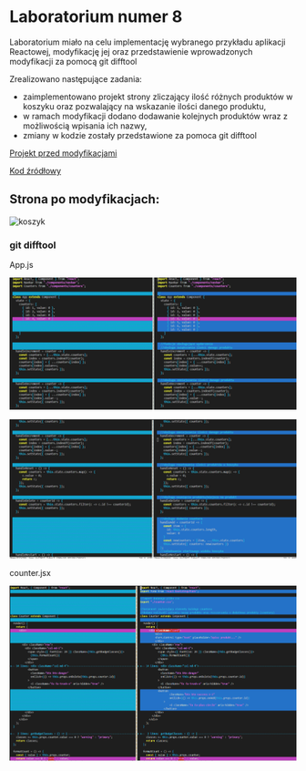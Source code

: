 # Laboratorium numer 8

Laboratorium miało na celu implementację wybranego przykładu aplikacji Reactowej, modyfikację jej 
oraz przedstawienie wprowadzonych modyfikacji za pomocą git difftool

Zrealizowano następujące zadania:

- zaimplementowano projekt strony zliczający ilość różnych produktów w koszyku 
oraz pozwalający na wskazanie ilości danego produktu,
- w ramach modyfikacji dodano dodawanie kolejnych produktów wraz z możliwością wpisania ich nazwy,
- zmiany w kodzie zostały przedstawione za pomoca git difftool

[Projekt przed modyfikacjami](https://obscure-waters-60500.herokuapp.com/)

[Kod źródłowy](https://github.com/arnab-datta/counter-app)


## Strona po modyfikacjach:

![koszyk](counter-app/images/koszyk.bmp)

### git difftool

App.js

![app](counter-app/images/app.bmp)

![app2](counter-app/images/app2.bmp)

counter.jsx

![counter](counter-app/images/counter.bmp)


